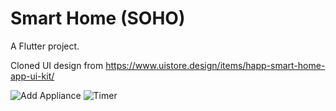 # Smart Home (SOHO) 

A Flutter project.

Cloned UI design from https://www.uistore.design/items/happ-smart-home-app-ui-kit/

![Add Appliance](https://user-images.githubusercontent.com/56569925/114484053-07812c00-9bf9-11eb-8576-5e084cd9ea9f.png) ![Timer](https://user-images.githubusercontent.com/56569925/114484174-3a2b2480-9bf9-11eb-8e03-33c3776f4865.png)



